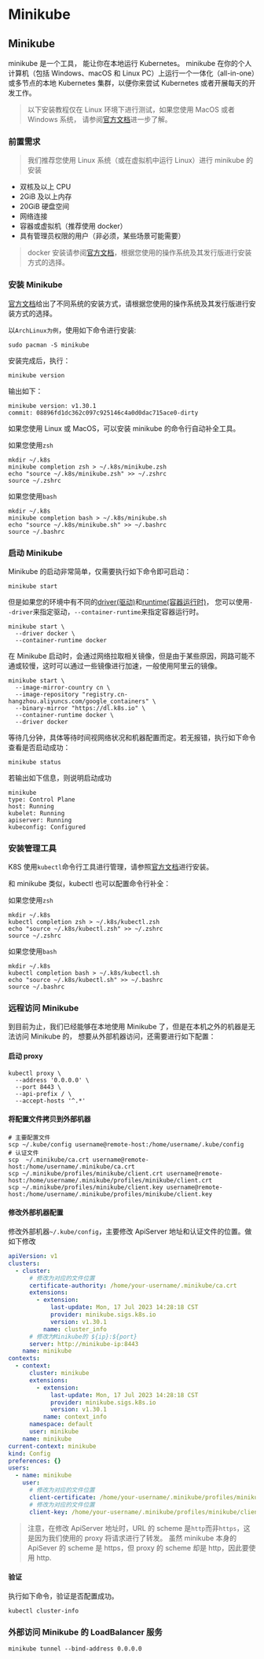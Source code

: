 # Minikube

## Minikube

minikube 是一个工具， 能让你在本地运行 Kubernetes。
minikube 在你的个人计算机（包括 Windows、macOS 和 Linux PC）上运行一个一体化（all-in-one）或多节点的本地 Kubernetes 集群，以便你来尝试 Kubernetes 或者开展每天的开发工作。

> 以下安装教程仅在 Linux 环境下进行测试，如果您使用 MacOS 或者 Windows 系统，
> 请参阅[官方文档](https://minikube.sigs.k8s.io/docs/start/)进一步了解。

### 前置需求

> 我们推荐您使用 Linux 系统（或在虚拟机中运行 Linux）进行 minikube 的安装

- 双核及以上 CPU
- 2GiB 及以上内存
- 20GiB 硬盘空间
- 网络连接
- 容器或虚拟机（推荐使用 docker）
- 具有管理员权限的用户（非必须，某些场景可能需要）

> docker 安装请参阅[官方文档](https://docs.docker.com/desktop/)，根据您使用的操作系统及其发行版进行安装方式的选择。

### 安装 Minikube

[官方文档](https://minikube.sigs.k8s.io/docs/start/)给出了不同系统的安装方式，请根据您使用的操作系统及其发行版进行安装方式的选择。

以`ArchLinux为例`，使用如下命令进行安装:

```shell
sudo pacman -S minikube
```

安装完成后，执行：

```shell
minikube version
```

输出如下：

```text
minikube version: v1.30.1
commit: 08896fd1dc362c097c925146c4a0d0dac715ace0-dirty
```

如果您使用 Linux 或 MacOS，可以安装 minikube 的命令行自动补全工具。

如果您使用`zsh`

```shell
mkdir ~/.k8s
minikube completion zsh > ~/.k8s/minikube.zsh
echo "source ~/.k8s/minikube.zsh" >> ~/.zshrc
source ~/.zshrc
```

如果您使用`bash`

```shell
mkdir ~/.k8s
minikube completion bash > ~/.k8s/minikube.sh
echo "source ~/.k8s/minikube.sh" >> ~/.bashrc
source ~/.bashrc
```

### 启动 Minikube

Minikube 的启动非常简单，仅需要执行如下命令即可启动：

```shell
minikube start
```

但是如果您的环境中有不同的[driver(驱动)](https://minikube.sigs.k8s.io/docs/drivers/)和[runtime(容器运行时)](https://minikube.sigs.k8s.io/docs/runtimes/)，
您可以使用`--driver`来指定驱动，`--container-runtime`来指定容器运行时。

```shell
minikube start \
  --driver docker \
  --container-runtime docker
```

在 Minikube 启动时，会通过网络拉取相关镜像，但是由于某些原因，网路可能不通或较慢，这时可以通过一些镜像进行加速，一般使用阿里云的镜像。

```shell
minikube start \
  --image-mirror-country cn \
  --image-repository "registry.cn-hangzhou.aliyuncs.com/google_containers" \
  --binary-mirror "https://dl.k8s.io" \
  --container-runtime docker \
  --driver docker
```

等待几分钟，具体等待时间视网络状况和机器配置而定。若无报错，执行如下命令查看是否启动成功：

```shell
minikube status
```

若输出如下信息，则说明启动成功

```text
minikube
type: Control Plane
host: Running
kubelet: Running
apiserver: Running
kubeconfig: Configured
```

### 安装管理工具

K8S 使用`kubectl`命令行工具进行管理，请参照[官方文档](https://kubernetes.io/zh-cn/docs/tasks/tools/)进行安装。

和 minikube 类似，kubectl 也可以配置命令行补全：

如果您使用`zsh`

```shell
mkdir ~/.k8s
kubectl completion zsh > ~/.k8s/kubectl.zsh
echo "source ~/.k8s/kubectl.zsh" >> ~/.zshrc
source ~/.zshrc
```

如果您使用`bash`

```shell
mkdir ~/.k8s
kubectl completion bash > ~/.k8s/kubectl.sh
echo "source ~/.k8s/kubectl.sh" >> ~/.bashrc
source ~/.bashrc
```

### 远程访问 Minikube

到目前为止，我们已经能够在本地使用 Minikube 了，但是在本机之外的机器是无法访问 Minikube 的，
想要从外部机器访问，还需要进行如下配置：

#### 启动 proxy

```shell
kubectl proxy \
  --address '0.0.0.0' \
  --port 8443 \
  --api-prefix / \
  --accept-hosts '^.*'
```

#### 将配置文件拷贝到外部机器

```shell
# 主要配置文件
scp ~/.kube/config username@remote-host:/home/username/.kube/config
# 认证文件
scp  ~/.minikube/ca.crt username@remote-host:/home/username/.minikube/ca.crt
scp ~/.minikube/profiles/minikube/client.crt username@remote-host:/home/username/.minikube/profiles/minikube/client.crt
scp ~/.minikube/profiles/minikube/client.key username@remote-host:/home/username/.minikube/profiles/minikube/client.key
```

#### 修改外部机器配置

修改外部机器`~/.kube/config`，主要修改 ApiServer 地址和认证文件的位置。做如下修改

```yaml
apiVersion: v1
clusters:
  - cluster:
      # 修改为对应的文件位置
      certificate-authority: /home/your-username/.minikube/ca.crt
      extensions:
        - extension:
            last-update: Mon, 17 Jul 2023 14:28:18 CST
            provider: minikube.sigs.k8s.io
            version: v1.30.1
          name: cluster_info
      # 修改为Minikube的 ${ip}:${port}
      server: http://minikube-ip:8443
    name: minikube
contexts:
  - context:
      cluster: minikube
      extensions:
        - extension:
            last-update: Mon, 17 Jul 2023 14:28:18 CST
            provider: minikube.sigs.k8s.io
            version: v1.30.1
          name: context_info
      namespace: default
      user: minikube
    name: minikube
current-context: minikube
kind: Config
preferences: {}
users:
  - name: minikube
    user:
      # 修改为对应的文件位置
      client-certificate: /home/your-username/.minikube/profiles/minikube/client.crt
      # 修改为对应的文件位置
      client-key: /home/your-username/.minikube/profiles/minikube/client.key
```

> 注意，在修改 ApiServer 地址时，URL 的 scheme 是`http`而非`https`，这是因为我们使用的 proxy 将请求进行了转发。
> 虽然 minikube 本身的 ApiSever 的 scheme 是 https，但 proxy 的 scheme 却是 http，因此要使用 http.

#### 验证

执行如下命令，验证是否配置成功。

```shell
kubectl cluster-info
```

### 外部访问 Minikube 的 LoadBalancer 服务

```shell
minikube tunnel --bind-address 0.0.0.0
```
